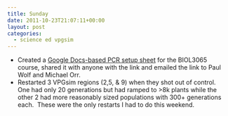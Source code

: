 ```yaml
---
title: Sunday
date: 2011-10-23T21:07:11+00:00
layout: post
categories:
  - science ed vpgsim
---
```

  * Created a <a href="https://docs.google.com/spreadsheet/ccc?key=0AkDnkQIRAeIIdENLUWpyYV9kRzY2cng5eHJqbHY5SGc&hl=en_US" target="_blank">Google Docs-based PCR setup sheet</a> for the BIOL3065 course, shared it with anyone with the link and emailed the link to Paul Wolf and Michael Orr.
  * Restarted 3 VPGsim regions (2,5, & 9) when they shot out of control.  One had only 20 generations but had ramped to >8k plants while the other 2 had more reasonably sized populations with 300+ generations each.  These were the only restarts I had to do this weekend.
